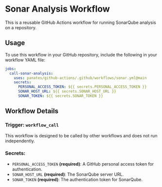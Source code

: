 # Sonar Analysis Workflow

This is a reusable GitHub Actions workflow for running SonarQube analysis on a repository.

## Usage

To use this workflow in your GitHub repository, include the following in your workflow YAML file:

```yaml
jobs:
  call-sonar-analysis:
    uses: panates/github-actions/.github/workflows/sonar.yml@main
    secrets:
      PERSONAL_ACCESS_TOKEN: ${{ secrets.PERSONAL_ACCESS_TOKEN }}
      SONAR_HOST_URL: ${{ secrets.SONAR_HOST_URL }}
      SONAR_TOKEN: ${{ secrets.SONAR_TOKEN }}
```

## Workflow Details

### Trigger: `workflow_call`
This workflow is designed to be called by other workflows and does not run independently.

### Secrets:
- `PERSONAL_ACCESS_TOKEN` **(required)**: A GitHub personal access token for authentication.
- `SONAR_HOST_URL` **(required)**: The SonarQube server URL.
- `SONAR_TOKEN` **(required)**: The authentication token for SonarQube.
